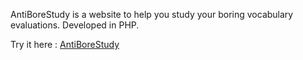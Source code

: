 AntiBoreStudy is a website to help you study your boring vocabulary evaluations.
Developed in PHP.

Try it here : <a href="https://anti-bore-study.vercel.app">AntiBoreStudy</a>
